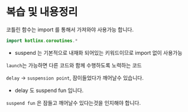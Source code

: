 # 복습 및 내용정리

코틀린 함수는 import 를 통해서 가져와야 사용가능 합니다.

```kotlin
import kotlinx.coroutines.*
```

- suspend 는 기본적으로 내재화 되어있는 키워드이므로 import 없이 사용가능

`launch`는 가능하면 다른 코드와 함께 수행하도록 노력하는 코드

`delay` → `suspension point`, 잠이들었다가 깨어날수 있습니다.

- delay 도 suspend fun 입니다.

`suspend fun` 은 잠들고 깨어날수 있다는것을 인지해야 합니다.